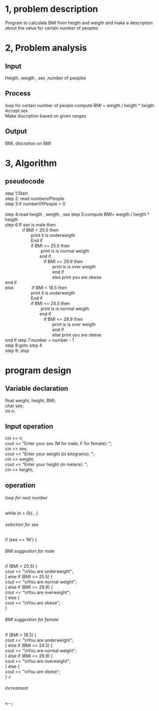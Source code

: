 # 1, problem description
Program to calculate BMI from heigth and weigth and make a description about the value for certain number of peoples
# 2, Problem analysis
## Input
Heigth, weigth , sex ,number of peoples
## Process
loop for certain number of people
compute BMI = weigth / heigth * heigth </br>
Accept sex </br>
Make discription based on given ranges </br>
## Output
BMI, discrption on BMI
# 3, Algorithm
## pseudocode
step 1:Start </br>
step 2: read numberofPeople </br>
step 3:if numberOfPeople > 0 </br></br>
step 4:read heigth , weigth , sex
step 5:compute BMI= weigth / heigth * heigth </br>
step 6:If sex is male then </br>
&emsp;&emsp;&emsp;&emsp;if BMI < 20.5 then </br>
&emsp;&emsp;&emsp;&emsp;&emsp;&emsp;print it is underweigth </br>
&emsp;&emsp;&emsp;&emsp;&emsp;&emsp;End if </br>
&emsp;&emsp;&emsp;&emsp;&emsp;&emsp;if BMI <= 25.5 then </br>
&emsp;&emsp;&emsp;&emsp;&emsp;&emsp;&emsp;&emsp; print is is normal weigth </br>
&emsp;&emsp;&emsp;&emsp;&emsp;&emsp;&emsp;&emsp;end if </br>
&emsp;&emsp;&emsp;&emsp;&emsp;&emsp;&emsp;&emsp;&emsp;if BMI <= 29.9 then </br>
&emsp;&emsp;&emsp;&emsp;&emsp;&emsp;&emsp;&emsp;&emsp;&emsp;&emsp;print is is over weigth </br>
&emsp;&emsp;&emsp;&emsp;&emsp;&emsp;&emsp;&emsp;&emsp;&emsp;&emsp;end if </br>
&emsp;&emsp;&emsp;&emsp;&emsp;&emsp;&emsp;&emsp;&emsp;&emsp;&emsp;else print you are obese </br>
end if </br>else
&emsp;&emsp;&emsp;&emsp;if BMI < 18.5 then </br>
&emsp;&emsp;&emsp;&emsp;&emsp;&emsp;print it is underweigth </br>
&emsp;&emsp;&emsp;&emsp;&emsp;&emsp;End if </br>
&emsp;&emsp;&emsp;&emsp;&emsp;&emsp;if BMI <= 24.5 then </br>
&emsp;&emsp;&emsp;&emsp;&emsp;&emsp;&emsp;&emsp; print is is normal weigth </br>
&emsp;&emsp;&emsp;&emsp;&emsp;&emsp;&emsp;&emsp;end if </br>
&emsp;&emsp;&emsp;&emsp;&emsp;&emsp;&emsp;&emsp;&emsp;if BMI <= 29.9 then </br>
&emsp;&emsp;&emsp;&emsp;&emsp;&emsp;&emsp;&emsp;&emsp;&emsp;&emsp;print is is over weigth </br>
&emsp;&emsp;&emsp;&emsp;&emsp;&emsp;&emsp;&emsp;&emsp;&emsp;&emsp;end if </br>
&emsp;&emsp;&emsp;&emsp;&emsp;&emsp;&emsp;&emsp;&emsp;&emsp;&emsp;else print you are obese </br>
end if
step 7:number = number - 1 </br>
step 8:goto step 4</br>
step 9: stop
# program design 
## Variable declaration
float weight, height, BMI; </br>
char sex;</br>
int n;
## Input operation
cin >> n; </br>
cout << "Enter your sex (M for male, F for female): ";</br>
cin >> sex;</br>
cout << "Enter your weight (in kilograms): ";</br>
cin >> weight;</br>
cout << "Enter your height (in meters): ";</br>
cin >> height;
## operation
###### loop for next number 
while (n > 0){...}
###### selection for sex
if (sex == 'M') {
###### BMI suggestion for male
if (BMI < 20.5) {</br>
cout << "\nYou are underweight";</br>
} else if (BMI <= 25.5) {</br>
cout << "\nYou are normal weight";</br>
} else if (BMI <= 29.9) {</br>
cout << "\nYou are overweight";</br>
} else {</br>
cout << "\nYou are obese";</br>
}
###### BMI suggestion for female
if (BMI < 18.5) {</br>
cout << "\nYou are underweight";</br>
} else if (BMI <= 24.5) {</br>
cout << "\nYou are normal weight";</br>
} else if (BMI <= 29.9) {</br>
cout << "\nYou are overweight";</br>
} else {</br>
cout << "\nYou are obese";</br>
}
<
###### increament 
n--;
